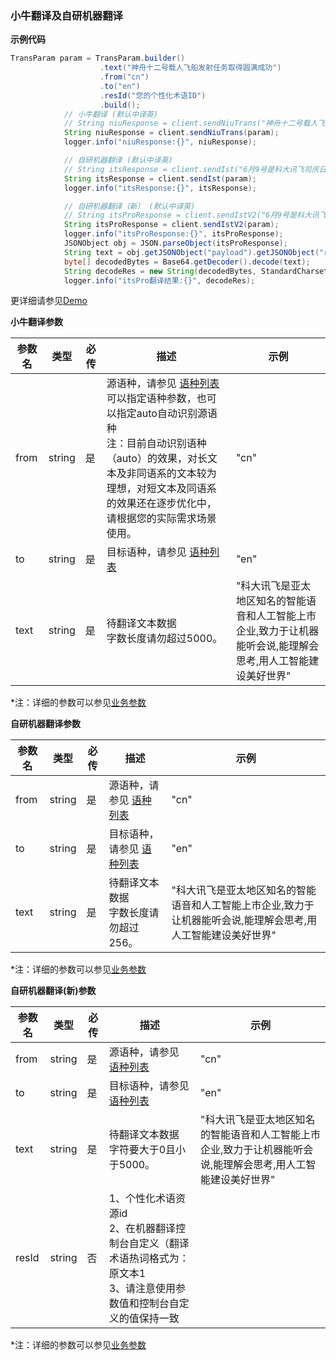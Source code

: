 ### 小牛翻译及自研机器翻译

**示例代码**

```java
TransParam param = TransParam.builder()
                    .text("神舟十二号载人飞船发射任务取得圆满成功")
                    .from("cn")
                    .to("en")
                    .resId("您的个性化术语ID")
                    .build();
            // 小牛翻译 (默认中译英)
            // String niuResponse = client.sendNiuTrans("神舟十二号载人飞船发射任务取得圆满成功");
            String niuResponse = client.sendNiuTrans(param);
            logger.info("niuResponse:{}", niuResponse);

            // 自研机器翻译 (默认中译英)
            // String itsResponse = client.sendIst("6月9号是科大讯飞司庆日");
            String itsResponse = client.sendIst(param);
            logger.info("itsResponse:{}", itsResponse);

            // 自研机器翻译（新） (默认中译英)
            // String itsProResponse = client.sendIstV2("6月9号是科大讯飞司庆日");
            String itsProResponse = client.sendIstV2(param);
            logger.info("itsProResponse:{}", itsProResponse);
            JSONObject obj = JSON.parseObject(itsProResponse);
            String text = obj.getJSONObject("payload").getJSONObject("result").getString("text");
            byte[] decodedBytes = Base64.getDecoder().decode(text);
            String decodeRes = new String(decodedBytes, StandardCharsets.UTF_8);
            logger.info("itsPro翻译结果:{}", decodeRes);
```

更详细请参见[Demo](https://github.com/iFLYTEK-OP/websdk-java-demo/blob/main/src/main/java/cn/xfyun/demo/nlp/TranslateApp.java)

**小牛翻译参数**

  | 参数名   | 类型   | 必传 | 描述                                                         | 示例    |
  | -------- | ------ | ---- | ------------------------------------------------------------ | ------- |
  | from | string | 是   | 源语种，请参见 [语种列表](https://www.xfyun.cn/doc/nlp/niutrans/API.html#%E8%AF%AD%E7%A7%8D%E5%88%97%E8%A1%A8)<br>可以指定语种参数，也可以指定auto自动识别源语种<br>注：目前自动识别语种（auto）的效果，对长文本及非同语系的文本较为理想，对短文本及同语系的效果还在逐步优化中，请根据您的实际需求场景使用。 | "cn" |
  | to | string | 是   | 目标语种，请参见 [语种列表](https://www.xfyun.cn/doc/nlp/niutrans/API.html#%E8%AF%AD%E7%A7%8D%E5%88%97%E8%A1%A8)<br> | "en" |
  | text   | string | 是   | 待翻译文本数据<br>字数长度请勿超过5000。 | "科大讯飞是亚太地区知名的智能语音和人工智能上市企业,致力于让机器能听会说,能理解会思考,用人工智能建设美好世界"   |

 *注：详细的参数可以参见[业务参数](https://www.xfyun.cn/doc/nlp/niutrans/API.html)

 **自研机器翻译参数**

  | 参数名   | 类型   | 必传 | 描述                                                         | 示例    |
  | -------- | ------ | ---- | ------------------------------------------------------------ | ------- |
  | from | string | 是   | 源语种，请参见 [语种列表](https://www.xfyun.cn/doc/nlp/xftrans/API.html#%E8%AF%AD%E7%A7%8D%E5%88%97%E8%A1%A8) | "cn" |
  | to | string | 是   | 目标语种，请参见 [语种列表](https://www.xfyun.cn/doc/nlp/xftrans/API.html#%E8%AF%AD%E7%A7%8D%E5%88%97%E8%A1%A8)<br> | "en" |
  | text   | string | 是   | 待翻译文本数据<br>字数长度请勿超过256。 | "科大讯飞是亚太地区知名的智能语音和人工智能上市企业,致力于让机器能听会说,能理解会思考,用人工智能建设美好世界"   |

 *注：详细的参数可以参见[业务参数](https://www.xfyun.cn/doc/nlp/xftrans/API.html)

**自研机器翻译(新)参数**

| 参数名 | 类型   | 必传 | 描述                                                         | 示例                                                         |
| ------ | ------ | ---- | ------------------------------------------------------------ | ------------------------------------------------------------ |
| from   | string | 是   | 源语种，请参见 [语种列表](https://www.xfyun.cn/doc/nlp/xftrans_new/API.html#%E8%AF%AD%E7%A7%8D%E5%88%97%E8%A1%A8) | "cn"                                                         |
| to     | string | 是   | 目标语种，请参见 [语种列表](https://www.xfyun.cn/doc/nlp/xftrans_new/API.html#%E8%AF%AD%E7%A7%8D%E5%88%97%E8%A1%A8)<br> | "en"                                                         |
| text   | string | 是   | 待翻译文本数据<br>字符要大于0且小于5000。                    | "科大讯飞是亚太地区知名的智能语音和人工智能上市企业,致力于让机器能听会说,能理解会思考,用人工智能建设美好世界" |
| resId  | string | 否   | 1、个性化术语资源id<br />2、在机器翻译控制台自定义（翻译术语热词格式为：原文本1<br />3、请注意使用参数值和控制台自定义的值保持一致 |                                                              |

 *注：详细的参数可以参见[业务参数](https://www.xfyun.cn/doc/nlp/xftrans_new/API.html)
